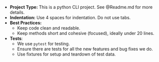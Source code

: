 * **Project Type:** This is a python CLI project. See @Readme.md for more details.
* **Indentation:** Use 4 spaces for indentation. Do not use tabs.
* **Best Practices:**
    * Keep code clean and readable.
    * Keep methods short and cohesive (focused), ideally under 20 lines.
* **Tests**:
    * We use `pytest` for testing.
    * Ensure there are tests for all the new features and bug fixes we do.
    * Use fixtures for setup and teardown of test data.
